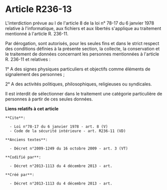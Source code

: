 # Article R236-13

L'interdiction prévue au I de l'article 8 de la loi n° 78-17 du 6 janvier 1978 relative à l'informatique, aux fichiers et aux
libertés s'applique au traitement mentionné à l'article R. 236-11. 

Par dérogation, sont autorisés, pour les seules fins et dans le strict respect des conditions définies à la présente section,
la collecte, la conservation et le traitement de données concernant les personnes mentionnées à l'article R. 236-11 et
relatives : 

1° A des signes physiques particuliers et objectifs comme éléments de signalement des personnes ; 

2° A des activités politiques, philosophiques, religieuses ou syndicales. 

Il est interdit de sélectionner dans le traitement une catégorie particulière de personnes à partir de ces seules données.

**Liens relatifs à cet article**

	**Cite**:

	  - Loi n°78-17 du 6 janvier 1978 - art. 8 (V)
	  - Code de la sécurité intérieure - art. R236-11 (VD)

	**Anciens textes**:

	  - Décret n°2009-1249 du 16 octobre 2009 - art. 3 (VT)

	**Codifié par**:

	  - Décret n°2013-1113 du 4 décembre 2013 - art.

	**Créé par**:

	  - Décret n°2013-1113 du 4 décembre 2013 - art.
